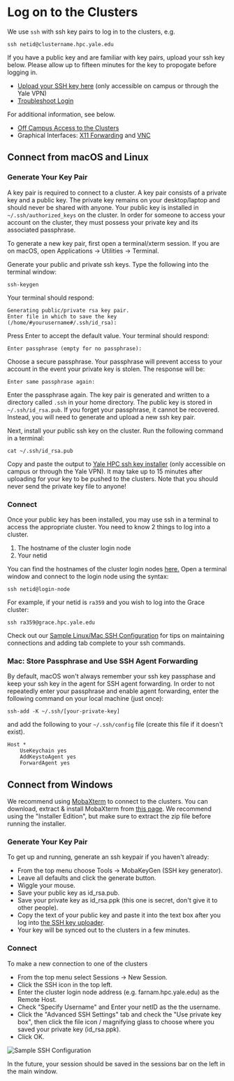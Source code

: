 # Log on to the Clusters

We use `ssh` with ssh key pairs to log in to the clusters, e.g.

```
ssh netid@clustername.hpc.yale.edu
```

If you have a public key and are familiar with key pairs, upload your ssh key below. Please allow up to fifteen minutes for the key to propogate before logging in.

* [Upload your SSH key here](http://gold.hpc.yale.internal/cgi-bin/sshkeys.py) (only accessible on campus or through the Yale VPN)
* [Troubleshoot Login](/clusters-at-yale/troubleshoot)

For additional information, see below.

* [Off Campus Access to the Clusters](vpn)
* Graphical Interfaces: [X11 Forwarding](x11) and [VNC](vnc)

## Connect from macOS and Linux

### Generate Your Key Pair

A key pair is required to connect to a cluster. A key pair consists of a private key and a public key. The private key remains on your desktop/laptop and should never be shared with anyone. Your public key is installed in `~/.ssh/authorized_keys` on the cluster. In order for someone to access your account on the cluster, they must possess your private key and its associated passphrase.

To generate a new key pair, first open a terminal/xterm session. If you are on macOS, open Applications -> Utilities -> Terminal.

Generate your public and private ssh keys. Type the following into the terminal window:

```
ssh-keygen
```

Your terminal should respond:

```
Generating public/private rsa key pair.
Enter file in which to save the key (/home/#yourusername#/.ssh/id_rsa):

```

Press Enter to accept the default value. Your terminal should respond:

```
Enter passphrase (empty for no passphrase):
```

Choose a secure passphrase. Your passphrase will prevent access to your account in the event your private key is stolen. The response will be:

```
Enter same passphrase again:
```

Enter the passphrase again. The key pair is generated and written to a directory called `.ssh` in your home directory. The public key is stored in `~/.ssh/id_rsa.pub`. If you forget your passphrase, it cannot be recovered. Instead, you will need to generate and upload a new ssh key pair.

Next, install your public ssh key on the cluster. Run the following command in a terminal:

```
cat ~/.ssh/id_rsa.pub
```

Copy and paste the output to [Yale HPC ssh key installer](http://gold.hpc.yale.internal/cgi-bin/sshkeys.py) (only accessible on campus or through the Yale VPN). It may take up to 15 minutes after uploading for your key to be pushed to the clusters. Note that you should never send the private key file to anyone!

### Connect

Once your public key has been installed, you may use ssh in a terminal to access the appropriate cluster. You need to know 2 things to log into a cluster.

1.  The hostname of the cluster login node
2.  Your netid

You can find the hostnames of the cluster login nodes [here.](/clusters-at-yale/clusters) Open a terminal window and connect to the login node using the syntax:

```
ssh netid@login-node
```

For example, if your netid is `ra359` and you wish to log into the Grace cluster:

```
ssh ra359@grace.hpc.yale.edu
```

Check out our [Sample Linux/Mac SSH Configuration](sample-config) for tips on maintaining connections and adding tab complete to your ssh commands.


### Mac: Store Passphrase and Use SSH Agent Forwarding

By default, macOS won't always remember your ssh key passphase and keep your ssh key in the agent for SSH agent forwarding. In order to not repeatedly enter your passphrase and enable agent forwarding, enter the following command on your local machine (just once):

```
ssh-add -K ~/.ssh/[your-private-key]

```

and add the following to your `~/.ssh/config` file (create this file if it doesn't exist).

```
Host *
    UseKeychain yes
    AddKeystoAgent yes
    ForwardAgent yes
```

## Connect from Windows

We recommend using [MobaXterm](https://mobaxterm.mobatek.net/) to connect to the clusters. You can download, extract & install MobaXterm from [this page](https://mobaxterm.mobatek.net/download-home-edition.html). We recommend using the "Installer Edition", but make sure to extract the zip file before running the installer.

### Generate Your Key Pair

To get up and running, generate an ssh keypair if you haven't already:

*   From the top menu choose Tools -> MobaKeyGen (SSH key generator).
*   Leave all defaults and click the generate button.
*   Wiggle your mouse.
*   Save your public key as id_rsa.pub.
*   Save your private key as id_rsa.ppk (this one is secret, don't give it to other people).
*   Copy the text of your public key and paste it into the text box after you log into [the SSH key uploader](http://gold.hpc.yale.internal/cgi-bin/sshkeys.py).
*   Your key will be synced out to the clusters in a few minutes.

### Connect

To make a new connection to one of the clusters

*   From the top menu select Sessions -> New Session.
*   Click the SSH icon in the top left.
*   Enter the cluster login node address (e.g. farnam.hpc.yale.edu) as the Remote Host.
*   Check "Specify Username" and Enter your netID as the the username.
*   Click the "Advanced SSH Settings" tab and check the "Use private key box", then click the file icon / magnifying glass to choose where you saved your private key (id_rsa.ppk).
*   Click OK.

![Sample SSH Configuration](/img/ssh_connection.png)

In the future, your session should be saved in the sessions bar on the left in the main window.